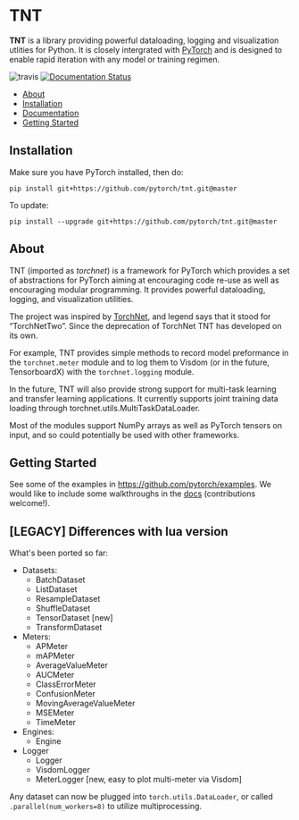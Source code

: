 TNT
==========

**TNT** is a library providing powerful dataloading, logging and visualization utlities for Python.
It is closely intergrated with [PyTorch](http://pytorch.org) and is designed to enable rapid iteration with any model 
or training regimen.

![travis](https://travis-ci.org/pytorch/tnt.svg?branch=master) 
[![Documentation Status](https://readthedocs.org/projects/tnt/badge/?version=latest)](http://tnt.readthedocs.io/en/latest/?badge=latest)

- [About](#about)
- [Installation](#installation)
- [Documentation](http://tnt.readthedocs.io)
- [Getting Started](#getting-started)


## Installation

Make sure you have PyTorch installed, then do:

```buildoutcfg
pip install git+https://github.com/pytorch/tnt.git@master
```

To update:

```buildoutcfg
pip install --upgrade git+https://github.com/pytorch/tnt.git@master
```

## About
TNT (imported as _torchnet_) is a framework for PyTorch which provides a set of abstractions for PyTorch 
aiming at encouraging code re-use as well as encouraging modular programming. It provides powerful dataloading, logging,
and visualization utilities. 

The project was inspired by [TorchNet](https://github.com/torchnet/torchnet), and legend says that it stood for “TorchNetTwo”. 
Since the deprecation of TorchNet TNT has developed on its own.

For example, TNT provides simple methods to record model preformance in the `torchnet.meter` module and to log them to Visdom
(or in the future, TensorboardX) with the `torchnet.logging` module.

In the future, TNT will also provide strong support for multi-task learning and transfer learning applications. It 
currently supports joint training data loading through torchnet.utils.MultiTaskDataLoader.

Most of the modules support NumPy arrays as well as PyTorch tensors on input, and so could potentially be used with 
other frameworks.


## Getting Started
See some of the examples in https://github.com/pytorch/examples. We would like to include some walkthroughs in the
[docs](https://tnt.readthedocs.io) (contributions welcome!).


## [LEGACY] Differences with lua version

What's been ported so far:

 * Datasets:
   * BatchDataset
   * ListDataset
   * ResampleDataset
   * ShuffleDataset
   * TensorDataset [new]
   * TransformDataset
 * Meters:
   * APMeter
   * mAPMeter
   * AverageValueMeter
   * AUCMeter
   * ClassErrorMeter
   * ConfusionMeter
   * MovingAverageValueMeter
   * MSEMeter
   * TimeMeter
 * Engines:
   * Engine
 * Logger
   * Logger
   * VisdomLogger
   * MeterLogger [new, easy to plot multi-meter via Visdom]

 Any dataset can now be plugged into `torch.utils.DataLoader`, or called
 `.parallel(num_workers=8)` to utilize multiprocessing.
